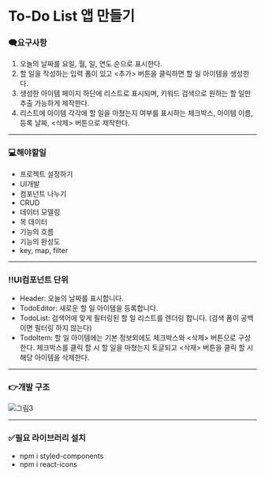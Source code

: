 # To-Do List 앱 만들기

### 🗨️요구사항

1. 오늘의 날짜를 요일, 월, 일, 연도 순으로 표시한다.
2. 할 일을 작성하는 입력 폼이 있고 <추가> 버튼을 클릭하면 할 일 아이템을 생성한다.
3. 생성한 아이템 페이지 하단에 리스트로 표시되며, 키워드 검색으로 원하는 할 일만 추출 가능하게 제작한다.
4. 리스트에 아이템 각각에 할 일을 마쳤는지 여부를 표시하는 체크박스, 아이템 이름, 등록 날짜, <삭제> 버튼으로 제작한다.

---

### 💻해야할일

- 프로젝트 설정하기
- UI개발
- 컴포넌트 나누기
- CRUD
- 데이터 모델링
- 목 데이터
- 기능의 흐름
- 기능의 완성도
- key, map, filter

---

### ‼️UI컴포넌트 단위

- Header: 오늘의 날짜를 표시합니다.
- TodoEditor: 새로운 할 일 아이템을 등록합니다.
- TodoList: 검색어에 맞게 필터링된 할 일 리스트를 렌더링 합니다.
  (검색 폼이 공백이면 필터링 하지 않는다)
- TodoItem: 할 일 아이템에는 기본 정보외에도 체크박스와 <삭제> 버튼으로 구성한다. 체크박스를 클릭 할 시 할 일을 마쳤는지 토글되고 <삭제> 버튼을 클릭 할 시 해당 아이템을 삭제한다.
---

### 👉개발 구조
![그림3](https://github.com/ss133600/To-do-List/assets/143502502/c94a2a23-b48a-4795-81c9-d662ff6c636a)

---

### ✅필요 라이브러리 설치

- npm i styled-components
- npm i react-icons
  
